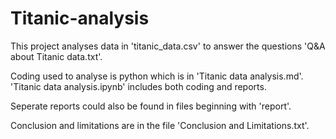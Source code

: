 # Titanic-analysis

This project analyses data in 'titanic_data.csv' to answer the questions 'Q&A about Titanic data.txt'. 

Coding used to analyse is python which is in 'Titanic data analysis.md'. 'Titanic data analysis.ipynb' includes both coding and reports.

Seperate reports could also be found in files beginning with 'report'.

Conclusion and limitations are in the file 'Conclusion and Limitations.txt'.
